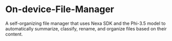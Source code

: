 # On-device-File-Manager
A self-organizing file manager that uses Nexa SDK and the Phi-3.5 model to automatically summarize, classify, rename, and organize files based on their content.

